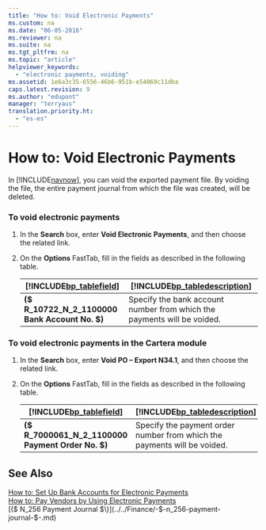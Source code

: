 ```yaml
---
title: "How to: Void Electronic Payments"
ms.custom: na
ms.date: "06-05-2016"
ms.reviewer: na
ms.suite: na
ms.tgt_pltfrm: na
ms.topic: "article"
helpviewer_keywords: 
  - "electronic payments, voiding"
ms.assetid: 1e6a3c35-6556-46b6-951b-e54069c11dba
caps.latest.revision: 9
ms.author: "edupont"
manager: "terryaus"
translation.priority.ht: 
  - "es-es"
---
```

# How to: Void Electronic Payments
In [!INCLUDE[navnow](../../ApplicationDesign/includes/navnow_md.md)], you can void the exported payment file. By voiding the file, the entire payment journal from which the file was created, will be deleted.  
  
### To void electronic payments  
  
1.  In the **Search** box, enter **Void Electronic Payments**, and then choose the related link.  
  
2.  On the **Options** FastTab, fill in the fields as described in the following table.  
  
    |[!INCLUDE[bp_tablefield](../../ApplicationDesign/includes/bp_tablefield_md.md)]|[!INCLUDE[bp_tabledescription](../../ApplicationDesign/includes/bp_tabledescription_md.md)]|  
    |---------------------------------|---------------------------------------|  
    |**\($ R\_10722\_N\_2\_1100000 Bank Account No. $\)**|Specify the bank account number from which the payments will be voided.|  
  
### To void electronic payments in the Cartera module  
  
1.  In the **Search** box, enter **Void PO – Export N34.1**, and then choose the related link.  
  
2.  On the **Options** FastTab, fill in the fields as described in the following table.  
  
    |[!INCLUDE[bp_tablefield](../../ApplicationDesign/includes/bp_tablefield_md.md)]|[!INCLUDE[bp_tabledescription](../../ApplicationDesign/includes/bp_tabledescription_md.md)]|  
    |---------------------------------|---------------------------------------|  
    |**\($ R\_7000061\_N\_2\_1100000 Payment Order No. $\)**|Specify the payment order number from which the payments will be voided.|  
  
## See Also  
 [How to: Set Up Bank Accounts for Electronic Payments](../../LocalFunctionalityForMicrosoftDynamicsNav2016/Spain/how-to-set-up-bank-accounts-for-electronic-payments.md)   
 [How to: Pay Vendors by Using Electronic Payments](../../LocalFunctionalityForMicrosoftDynamicsNav2016/Spain/how-to-pay-vendors-by-using-electronic-payments.md)   
 [\($ N\_256 Payment Journal $\)](../../Finance/-$-n_256-payment-journal-$-.md)
